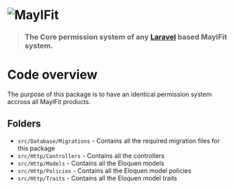 # ![MayIFit](https://mayifit.net/uploads/1/3/1/4/131406101/published/mif-1.png)

> ### The Core permission system of any [Laravel](https://laravel.com) based MayIFit system.


# Code overview
The purpose of this package is to have an identical permission system accross all MayIFit products.

## Folders

- `src/Database/Migrations` - Contains all the required migration files for this package
- `src/Http/Controllers` - Contains all the controllers
- `src/Http/Models` - Contains all the Eloquen models
- `src/Http/Policies` - Contains all the Eloquen model policies
- `src/Http/Traits` - Contains all the Eloquen model traits
